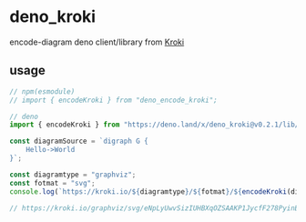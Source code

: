 # deno_kroki

encode-diagram deno client/library from [Kroki](https://docs.kroki.io/kroki/)

## usage

```ts:usage.ts
// npm(esmodule)
// import { encodeKroki } from "deno_encode_kroki";

// deno
import { encodeKroki } from "https://deno.land/x/deno_kroki@v0.2.1/lib/encode_kroki.ts";

const diagramSource = `digraph G {
    Hello->World
}`;

const diagramtype = "graphviz";
const fotmat = "svg";
console.log(`https://kroki.io/${diagramtype}/${fotmat}/${encodeKroki(diagramSource)}`);

// https://kroki.io/graphviz/svg/eNpLyUwvSizIUHBXqOZSAAKP1JycfF278PyinBSuWgCRBQla
```
